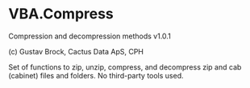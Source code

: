 # VBA.Compress

Compression and decompression methods v1.0.1

(c) Gustav Brock, Cactus Data ApS, CPH

Set of functions to zip, unzip, compress, and decompress zip and cab (cabinet) files and folders.
No third-party tools used.

